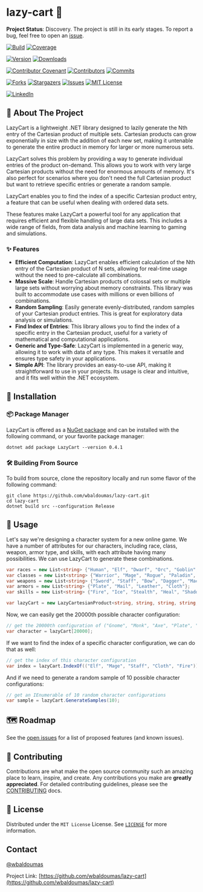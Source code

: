 # lazy-cart 🚀

**Project Status**: Discovery. The project is still in its early stages. To report a bug, feel free to open an [issue](https://github.com/wbaldoumas/lazy-cart/issues).

[![Build][github-checks-shield]][github-checks-url]
[![Coverage][coverage-shield]][coverage-url]

[![Version][nuget-version-shield]][nuget-url]
[![Downloads][nuget-downloads-shield]][nuget-url]

[![Contributor Covenant][contributor-covenant-shield]][contributor-covenant-url]
[![Contributors][contributors-shield]][contributors-url]
[![Commits][last-commit-shield]][last-commit-url]

[![Forks][forks-shield]][forks-url]
[![Stargazers][stars-shield]][stars-url]
[![Issues][issues-shield]][issues-url]
[![MIT License][license-shield]][license-url]

[![LinkedIn][linkedin-shield]][linkedin-url]

## 🎯 About The Project

LazyCart is a lightweight .NET library designed to lazily generate the Nth entry of the Cartesian product of multiple sets. Cartesian products can grow exponentially in size with the addition of each new set, making it untenable to generate the entire product in memory for larger or more numerous sets.

LazyCart solves this problem by providing a way to generate individual entries of the product on-demand. This allows you to work with very large Cartesian products without the need for enormous amounts of memory. It's also perfect for scenarios where you don't need the full Cartesian product but want to retrieve specific entries or generate a random sample.

LazyCart enables you to find the index of a specific Cartesian product entry, a feature that can be useful when dealing with ordered data sets.

These features make LazyCart a powerful tool for any application that requires efficient and flexible handling of large data sets. This includes a wide range of fields, from data analysis and machine learning to gaming and simulations.

### ✨ Features

- **Efficient Computation**: LazyCart enables efficient calculation of the Nth entry of the Cartesian product of N sets, allowing for real-time usage without the need to pre-calculate all combinations.
- **Massive Scale**: Handle Cartesian products of colossal sets or multiple large sets without worrying about memory constraints. This library was built to accommodate use cases with millions or even billions of combinations.
- **Random Sampling**: Easily generate evenly-distributed, random samples of your Cartesian product entries. This is great for exploratory data analysis or simulations.
- **Find Index of Entries**: This library allows you to find the index of a specific entry in the Cartesian product, useful for a variety of mathematical and computational applications.
- **Generic and Type-Safe**: LazyCart is implemented in a generic way, allowing it to work with data of any type. This makes it versatile and ensures type safety in your applications.
- **Simple API**: The library provides an easy-to-use API, making it straightforward to use in your projects. Its usage is clear and intuitive, and it fits well within the .NET ecosystem.

## 🤖 Installation

### 📦 Package Manager

LazyCart is offered as a [NuGet package](https://www.nuget.org/packages/LazyCart) and can be installed with the following command, or your favorite package manager:

```shell
dotnet add package LazyCart --version 0.4.1
```

### 🛠️ Building From Source

To build from source, clone the repository locally and run some flavor of the following command:

```shell
git clone https://github.com/wbaldoumas/lazy-cart.git
cd lazy-cart
dotnet build src --configuration Release
```

## 🌌 Usage

Let's say we're designing a character system for a new online game. We have a number of attributes for our characters, including race, class, weapon, armor type, and skills, with each attribute having many possibilities. We can use LazyCart to generate these combinations.

```csharp
var races = new List<string> {"Human", "Elf", "Dwarf", "Orc", "Goblin", "Troll", "Gnome"};
var classes = new List<string> {"Warrior", "Mage", "Rogue", "Paladin", "Hunter", "Druid", "Warlock", "Monk"};
var weapons = new List<string> {"Sword", "Staff", "Bow", "Dagger", "Mace", "Axe", "Polearm", "Wand", "Fist Weapon"};
var armors = new List<string> {"Plate", "Mail", "Leather", "Cloth"};
var skills = new List<string> {"Fire", "Ice", "Stealth", "Heal", "Shadow", "Light", "Earth", "Wind", "Water", "Arcane"};

var lazyCart = new LazyCartesianProduct<string, string, string, string, string>(races, classes, weapons, armors, skills);
```

Now, we can easily get the 20000th possible character configuration:

```csharp
// get the 20000th configuration of ("Gnome", "Monk", "Axe", "Plate", "Fire")
var character = lazyCart[20000];
```

If we want to find the index of a specific character configuration, we can do that as well:

```csharp
// get the index of this character configuration
var index = lazyCart.IndexOf(("Elf", "Mage", "Staff", "Cloth", "Fire"));
```

And if we need to generate a random sample of 10 possible character configurations:

```csharp
// get an IEnumerable of 10 random character configurations
var sample = lazyCart.GenerateSamples(10);
```

## 🗺️ Roadmap

See the [open issues](https://github.com/wbaldoumas/lazy-cart/issues) for a list of proposed features (and known issues).

## 🤝 Contributing

Contributions are what make the open source community such an amazing place to learn, inspire, and create. Any contributions you make are **greatly appreciated**. For detailed contributing guidelines, please see the [CONTRIBUTING](https://github.com/wbaldoumas/lazy-cart/blob/main/CONTRIBUTING.md) docs.

## 📜 License

Distributed under the `MIT License` License. See [`LICENSE`](https://github.com/wbaldoumas/lazy-cart/blob/main/LICENSE) for more information.

## Contact

[@wbaldoumas](https://github.com/wbaldoumas)

Project Link: [https://github.com/wbaldoumas/lazy-cart](https://github.com/wbaldoumas/lazy-cart)

<!-- MARKDOWN LINKS & IMAGES -->
<!-- https://www.markdownguide.org/basic-syntax/#reference-style-links -->
[contributors-shield]: https://img.shields.io/github/contributors/wbaldoumas/lazy-cart.svg?style=for-the-badge
[contributors-url]: https://github.com/wbaldoumas/lazy-cart/graphs/contributors
[contributor-covenant-shield]: https://img.shields.io/badge/Contributor%20Covenant-2.1-4baaaa.svg?style=for-the-badge
[contributor-covenant-url]: https://github.com/wbaldoumas/lazy-cart/blob/main/CODE_OF_CONDUCT.md
[forks-shield]: https://img.shields.io/github/forks/wbaldoumas/lazy-cart.svg?style=for-the-badge
[forks-url]: https://github.com/wbaldoumas/lazy-cart/network/members
[stars-shield]: https://img.shields.io/github/stars/wbaldoumas/lazy-cart.svg?style=for-the-badge
[stars-url]: https://github.com/wbaldoumas/lazy-cart/stargazers
[issues-shield]: https://img.shields.io/github/issues/wbaldoumas/lazy-cart.svg?style=for-the-badge
[issues-url]: https://github.com/wbaldoumas/lazy-cart/issues
[license-shield]: https://img.shields.io/github/license/wbaldoumas/lazy-cart.svg?style=for-the-badge
[license-url]: https://github.com/wbaldoumas/lazy-cart/blob/main/LICENSE
[linkedin-shield]: https://img.shields.io/badge/-LinkedIn-black.svg?style=for-the-badge&logo=linkedin&colorB=555
[linkedin-url]: https://linkedin.com/in/williambaldoumas
[coverage-shield]: https://img.shields.io/codecov/c/github/wbaldoumas/lazy-cart?style=for-the-badge
[coverage-url]: https://app.codecov.io/gh/wbaldoumas/lazy-cart/branch/main
[last-commit-shield]: https://img.shields.io/github/last-commit/wbaldoumas/lazy-cart?style=for-the-badge
[last-commit-url]: https://github.com/wbaldoumas/lazy-cart/commits/main
[github-checks-shield]: https://img.shields.io/github/actions/workflow/status/wbaldoumas/lazy-cart/test.yml?style=for-the-badge
[github-checks-url]: https://github.com/wbaldoumas/lazy-cart/actions
[nuget-version-shield]: https://img.shields.io/nuget/v/LazyCart?style=for-the-badge
[nuget-downloads-shield]: https://img.shields.io/nuget/dt/LazyCart?style=for-the-badge
[nuget-url]: https://www.nuget.org/packages/LazyCart/
